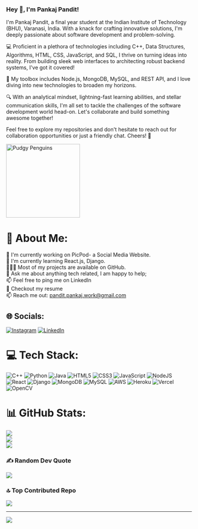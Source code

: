### Hey 👋, I'm Pankaj Pandit!


I'm Pankaj Pandit, a final year student at the Indian Institute of Technology (BHU), Varanasi, India. With a knack for crafting innovative solutions, I'm deeply passionate about software development and problem-solving.

💻 Proficient in a plethora of technologies including C++, Data Structures, Algorithms, HTML, CSS, JavaScript, and SQL, I thrive on turning ideas into reality. From building sleek web interfaces to architecting robust backend systems, I've got it covered!

🌟 My toolbox includes Node.js, MongoDB, MySQL, and REST API, and I love diving into new technologies to broaden my horizons.

🔍 With an analytical mindset, lightning-fast learning abilities, and stellar communication skills, I'm all set to tackle the challenges of the software development world head-on. Let's collaborate and build something awesome together!

Feel free to explore my repositories and don't hesitate to reach out for collaboration opportunities or just a friendly chat. Cheers! 🎉


<img aligh = "right" src="https://media.giphy.com/media/CuuSHzuc0O166MRfjt/giphy.gif" width="200" height="200" alt="Pudgy Penguins">

# 💫 About Me:
🔭 I'm currently working on PicPod- a Social Media Website.<br>🌱 I'm currently learning React.js, Django.<br>👨🏻‍💻   Most of my projects are available on GitHub.<br>💬   Ask me about anything tech related, I am happy to help;<br>📫   Feel free to ping me on LinkedIn<br>📝   Checkout my resume<br>📫   Reach me out: pandit.pankaj.work@gmail.com

<!-- <iframe src="https://giphy.com/embed/CuuSHzuc0O166MRfjt" width="480" height="480" frameBorder="0" class="giphy-embed" allowFullScreen></iframe><p><a href="https://giphy.com/gifs/pudgypenguins-pudgy-penguin-penguins-CuuSHzuc0O166MRfjt">via GIPHY</a></p> -->

## 🌐 Socials:
[![Instagram](https://img.shields.io/badge/Instagram-%23E4405F.svg?logo=Instagram&logoColor=white)](https://instagram.com/ge4r_5) [![LinkedIn](https://img.shields.io/badge/LinkedIn-%230077B5.svg?logo=linkedin&logoColor=white)](https://linkedin.com/in/Pankaj-D-Pandit) 

# 💻 Tech Stack:
![C++](https://img.shields.io/badge/c++-%2300599C.svg?style=for-the-badge&logo=c%2B%2B&logoColor=white) ![Python](https://img.shields.io/badge/python-3670A0?style=for-the-badge&logo=python&logoColor=ffdd54) 
![Java](https://img.shields.io/badge/java-%23ED8B00.svg?style=for-the-badge&logo=openjdk&logoColor=white)      ![HTML5](https://img.shields.io/badge/html5-%23E34F26.svg?style=for-the-badge&logo=html5&logoColor=white)    ![CSS3](https://img.shields.io/badge/css3-%231572B6.svg?style=for-the-badge&logo=css3&logoColor=white)  ![JavaScript](https://img.shields.io/badge/javascript-%23323330.svg?style=for-the-badge&logo=javascript&logoColor=%23F7DF1E) ![NodeJS](https://img.shields.io/badge/node.js-6DA55F?style=for-the-badge&logo=node.js&logoColor=white) ![React](https://img.shields.io/badge/react-%2320232a.svg?style=for-the-badge&logo=react&logoColor=%2361DAFB) ![Django](https://img.shields.io/badge/django-%23092E20.svg?style=for-the-badge&logo=django&logoColor=white) ![MongoDB](https://img.shields.io/badge/MongoDB-%234ea94b.svg?style=for-the-badge&logo=mongodb&logoColor=white) ![MySQL](https://img.shields.io/badge/mysql-%2300000f.svg?style=for-the-badge&logo=mysql&logoColor=white) 
![AWS](https://img.shields.io/badge/AWS-%23FF9900.svg?style=for-the-badge&logo=amazon-aws&logoColor=white) ![Heroku](https://img.shields.io/badge/heroku-%23430098.svg?style=for-the-badge&logo=heroku&logoColor=white) ![Vercel](https://img.shields.io/badge/vercel-%23000000.svg?style=for-the-badge&logo=vercel&logoColor=white)  ![OpenCV](https://img.shields.io/badge/opencv-%23white.svg?style=for-the-badge&logo=opencv&logoColor=white)

# 📊 GitHub Stats:
![](https://github-readme-stats.vercel.app/api?username=pankaj1251&theme=city_light&hide_border=false&include_all_commits=false&count_private=false)<br/>
![](https://github-readme-streak-stats.herokuapp.com/?user=pankaj1251&theme=city_light&hide_border=false)<br/>
![](https://github-readme-stats.vercel.app/api/top-langs/?username=pankaj1251&theme=city_light&hide_border=false&include_all_commits=false&count_private=false&layout=compact)

### ✍️ Random Dev Quote
![](https://quotes-github-readme.vercel.app/api?type=horizontal&theme=radical)

### 🔝 Top Contributed Repo
![](https://github-contributor-stats.vercel.app/api?username=pankaj1251&limit=5&theme=chalk&combine_all_yearly_contributions=true)

---
[![](https://visitcount.itsvg.in/api?id=pankaj1251&icon=5&color=10)](https://visitcount.itsvg.in)

